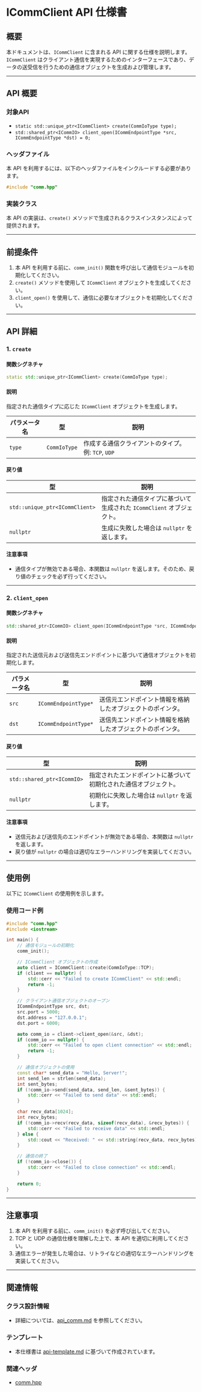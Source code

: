 # ICommClient API 仕様書

## 概要

本ドキュメントは、`ICommClient` に含まれる API に関する仕様を説明します。`ICommClient` はクライアント通信を実現するためのインターフェースであり、データの送受信を行うための通信オブジェクトを生成および管理します。

---

## API 概要

### 対象API

- `static std::unique_ptr<ICommClient> create(CommIoType type);`
- `std::shared_ptr<ICommIO> client_open(ICommEndpointType *src, ICommEndpointType *dst) = 0;`

### ヘッダファイル

本 API を利用するには、以下のヘッダファイルをインクルードする必要があります。

```cpp
#include "comm.hpp"
```

### 実装クラス

本 API の実装は、`create()` メソッドで生成されるクラスインスタンスによって提供されます。

---

## 前提条件

1. 本 API を利用する前に、`comm_init()` 関数を呼び出して通信モジュールを初期化してください。
2. `create()` メソッドを使用して `ICommClient` オブジェクトを生成してください。
3. `client_open()` を使用して、通信に必要なオブジェクトを初期化してください。

---

## API 詳細

### 1. `create`

#### 関数シグネチャ

```cpp
static std::unique_ptr<ICommClient> create(CommIoType type);
```

#### 説明
指定された通信タイプに応じた `ICommClient` オブジェクトを生成します。

| パラメータ名 | 型            | 説明 |
|--------------|---------------|------|
| `type`       | `CommIoType`  | 作成する通信クライアントのタイプ。例: `TCP`, `UDP` |

#### 戻り値

| 型                                   | 説明 |
|-------------------------------------|------|
| `std::unique_ptr<ICommClient>`      | 指定された通信タイプに基づいて生成された `ICommClient` オブジェクト。 |
| `nullptr`                           | 生成に失敗した場合は `nullptr` を返します。 |

#### 注意事項

- 通信タイプが無効である場合、本関数は `nullptr` を返します。そのため、戻り値のチェックを必ず行ってください。

---

### 2. `client_open`

#### 関数シグネチャ

```cpp
std::shared_ptr<ICommIO> client_open(ICommEndpointType *src, ICommEndpointType *dst) = 0;
```

#### 説明
指定された送信元および送信先エンドポイントに基づいて通信オブジェクトを初期化します。

| パラメータ名 | 型                     | 説明 |
|--------------|------------------------|------|
| `src`        | `ICommEndpointType*`  | 送信元エンドポイント情報を格納したオブジェクトのポインタ。 |
| `dst`        | `ICommEndpointType*`  | 送信先エンドポイント情報を格納したオブジェクトのポインタ。 |

#### 戻り値

| 型                           | 説明 |
|------------------------------|------|
| `std::shared_ptr<ICommIO>`   | 指定されたエンドポイントに基づいて初期化された通信オブジェクト。 |
| `nullptr`                    | 初期化に失敗した場合は `nullptr` を返します。 |

#### 注意事項

- 送信元および送信先のエンドポイントが無効である場合、本関数は `nullptr` を返します。
- 戻り値が `nullptr` の場合は適切なエラーハンドリングを実装してください。

---

## 使用例

以下に `ICommClient` の使用例を示します。

### 使用コード例

```cpp
#include "comm.hpp"
#include <iostream>

int main() {
    // 通信モジュールの初期化
    comm_init();

    // ICommClient オブジェクトの作成
    auto client = ICommClient::create(CommIoType::TCP);
    if (client == nullptr) {
        std::cerr << "Failed to create ICommClient" << std::endl;
        return -1;
    }

    // クライアント通信オブジェクトのオープン
    ICommEndpointType src, dst;
    src.port = 5000;
    dst.address = "127.0.0.1";
    dst.port = 6000;

    auto comm_io = client->client_open(&src, &dst);
    if (comm_io == nullptr) {
        std::cerr << "Failed to open client connection" << std::endl;
        return -1;
    }

    // 通信オブジェクトの使用
    const char* send_data = "Hello, Server!";
    int send_len = strlen(send_data);
    int sent_bytes;
    if (!comm_io->send(send_data, send_len, &sent_bytes)) {
        std::cerr << "Failed to send data" << std::endl;
    }

    char recv_data[1024];
    int recv_bytes;
    if (!comm_io->recv(recv_data, sizeof(recv_data), &recv_bytes)) {
        std::cerr << "Failed to receive data" << std::endl;
    } else {
        std::cout << "Received: " << std::string(recv_data, recv_bytes) << std::endl;
    }

    // 通信の終了
    if (!comm_io->close()) {
        std::cerr << "Failed to close connection" << std::endl;
    }

    return 0;
}
```

---

## 注意事項

1. 本 API を利用する前に、`comm_init()` を必ず呼び出してください。
2. TCP と UDP の通信仕様を理解した上で、本 API を適切に利用してください。
3. 通信エラーが発生した場合は、リトライなどの適切なエラーハンドリングを実装してください。

---

## 関連情報

### クラス設計情報
- 詳細については、[api_comm.md](https://github.com/toppers/hakoniwa-drone-core/blob/main/docs/api/comm/api_comm.md) を参照してください。

### テンプレート
 - 本仕様書は [api-template.md](https://github.com/toppers/hakoniwa-drone-core/blob/main/docs/prompts/api-template.md) に基づいて作成されています。

### 関連ヘッダ
- [comm.hpp](https://github.com/toppers/hakoniwa-drone-core/blob/main/include/comm.hpp)


